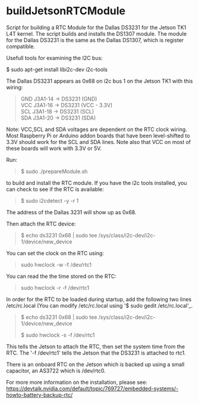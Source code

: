 # buildJetsonRTCModule
Script for building a RTC Module for the Dallas DS3231 for the Jetson TK1 L4T kernel. The script builds and installs the DS1307 module. The module for the Dallas DS3231 is the same as the Dallas DS1307, which is register compatible.

Usefull tools for examining the I2C bus: 

$ sudo apt-get install libi2c-dev i2c-tools

The Dallas DS3231 appears as 0x68 on i2c bus 1 on the Jetson TK1 with this wiring:

<blockquote><p>GND J3A1-14 ->  DS3231 (GND)<br>
VCC J3A1-16 ->  DS3231 (VCC - 3.3V) <br>
SCL J3A1-18 ->  DS3231 (SCL)<br>
SDA J3A1-20 ->  DS3231 (SDA)</p></blockquote>

Note: VCC,SCL and SDA voltages are dependent on the RTC clock wiring. Most Raspberry Pi or Arduino addon boards that have been level-shifted to 3.3V should work for the SCL and SDA lines. Note also that VCC on most of these boards will work with 3.3V or 5V.

Run:
<blockquote>$ sudo ./prepareModule.sh</blockquote>
to build and install the RTC module. If you have the i2c tools installed, you can check to see if the RTC is available:
<blockquote>$ sudo i2cdetect -y -r 1</blockquote>
The address of the Dallas 3231 will show up as 0x68.

Then attach the RTC device:
<blockquote>$ echo ds3231 0x68 | sudo tee /sys/class/i2c-dev/i2c-1/device/new_device</blockquote>
You can set the clock on the RTC using:
<blockquote>sudo hwclock -w -f /dev/rtc1</blockquote>
You can read the the time stored on the RTC:
<blockquote>sudo hwclock -r -f /dev/rtc1</blockquote>
In order for the RTC to be loaded during startup, add the following two lines /etc/rc.local
(You can modify /etc/rc.local using '$ sudo gedit /etc/rc.local'_.
<blockquote>$ echo ds3231 0x68 | sudo tee /sys/class/i2c-dev/i2c-1/device/new_device

$ sudo hwclock -s -f /dev/rtc1</blockquote>
This tells the Jetson to attach the RTC, then set the system time from the RTC. The '-f /dev/rtc1' tells the Jetson that the DS3231 is attached to rtc1. 

There is an onboard RTC on the Jetson which is backed up using a small capacitor, an AS3722 which is /dev/rtc0. 

For more more information on the installation, please see: https://devtalk.nvidia.com/default/topic/769727/embedded-systems/-howto-battery-backup-rtc/




